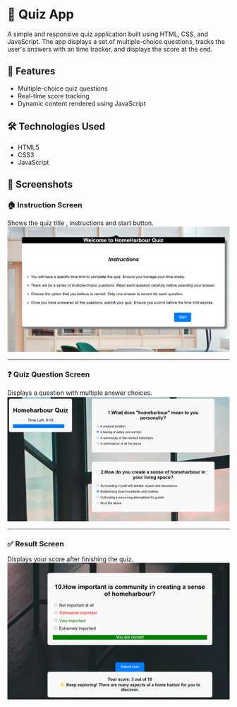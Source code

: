 # 🎯 Quiz App

A simple and responsive quiz application built using HTML, CSS, and JavaScript. The app displays a set of multiple-choice questions, tracks the user's answers with an time tracker, and displays the score at the end.

## 🚀 Features

- Multiple-choice quiz questions
- Real-time score tracking
- Dynamic content rendered using JavaScript

## 🛠️ Technologies Used

- HTML5
- CSS3
- JavaScript

## 📸 Screenshots

### 🏠 Instruction Screen
Shows the quiz title , instructions and start button.  
![Home Screen](output/instruction.png)

---

### ❓ Quiz Question Screen
Displays a question with multiple answer choices.  
![Quiz Screen](output/quiz.png)

---

### ✅ Result Screen
Displays your score after finishing the quiz.  
![Result Screen](output/result.png)




